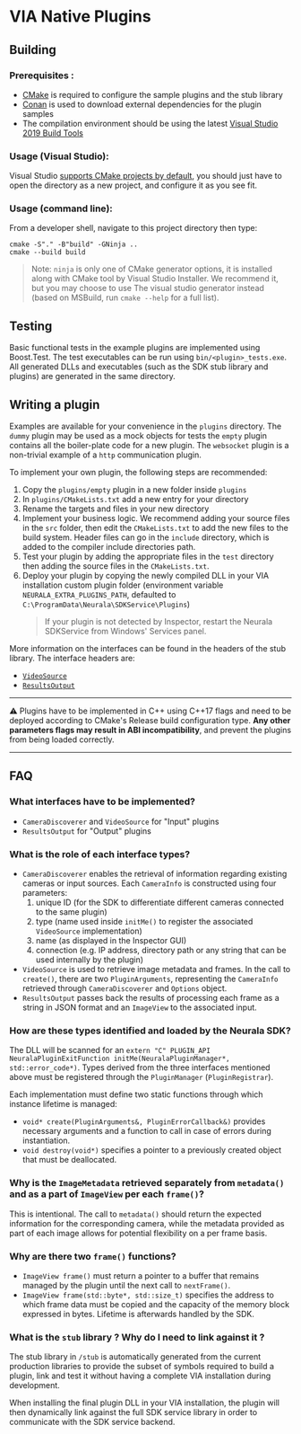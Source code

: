 # VIA Native Plugins

## Building

### Prerequisites :
- [CMake](https://cmake.org/download/#latest) is required to configure the sample plugins and the stub library
- [Conan](https://github.com/conan-io/conan/releases/latest/download/conan-win-64.exe) is used to download external dependencies for the plugin samples
- The compilation environment should be using the latest [Visual Studio 2019 Build Tools](https://visualstudio.microsoft.com/downloads/#build-tools-for-visual-studio-2019)

### Usage (Visual Studio):

Visual Studio [supports CMake projects by default](https://docs.microsoft.com/en-us/cpp/build/cmake-projects-in-visual-studio?view=msvc-160), you should just have to open the directory as a new project, and configure it as you see fit.
### Usage (command line):

From a developer shell, navigate to this project directory then type:

```
cmake -S"." -B"build" -GNinja ..
cmake --build build
```

> Note: `ninja` is only one of CMake generator options, it is installed along with CMake tool by Visual Studio Installer. We recommend it, but you may choose to use
  The visual studio generator instead (based on MSBuild, run `cmake --help` for a full list).

## Testing
Basic functional tests in the example plugins are implemented using Boost.Test. The test executables can be run using `bin/<plugin>_tests.exe`.
All generated DLLs and executables (such as the SDK stub library and plugins) are generated in the same directory.

## Writing a plugin

Examples are available for your convenience in the `plugins` directory. The `dummy` plugin may be used as a mock objects for tests
the `empty` plugin contains all the boiler-plate code for a new plugin. The `websocket` plugin is a non-trivial example of a `http`
communication plugin.

To implement your own plugin, the following steps are recommended:

1. Copy the `plugins/empty` plugin in a new folder inside `plugins`
2. In `plugins/CMakeLists.txt` add a new entry for your directory
3. Rename the targets and files in your new directory
4. Implement your business logic. We recommend adding your source files in the `src` folder, then edit the `CMakeLists.txt`
   to add the new files to the build system. Header files can go in the `include` directory, which is added to the compiler
   include directories path.
5. Test your plugin by adding the appropriate files in the `test` directory then adding the source files in the `CMakeLists.txt`.
6. Deploy your plugin by copying the newly compiled DLL in your VIA installation custom plugin folder
   (environment variable `NEURALA_EXTRA_PLUGINS_PATH`, defaulted to `C:\ProgramData\Neurala\SDKService\Plugins`)
   > If your plugin is not detected by Inspector, restart the Neurala SDKService from Windows' Services panel.

More information on the interfaces can be found in the headers of the stub library. The interface headers are:
- [`VideoSource`](https://github.com/neurala/via-native-plugins/blob/main/stub/include/neurala/video/VideoSource.h)
- [`ResultsOutput`](https://github.com/neurala/via-native-plugins/blob/main/stub/include/neurala/utils/ResultsOutput.h)

---
:warning:
Plugins have to be implemented in C++ using C++17 flags and need to be deployed according to CMake's Release build configuration type.
**Any other parameters flags may result in ABI incompatibility**, and prevent the plugins from being loaded correctly.

---
## FAQ

### What interfaces have to be implemented?
- `CameraDiscoverer` and `VideoSource` for "Input" plugins
- `ResultsOutput` for "Output" plugins

### What is the role of each interface types?
- `CameraDiscoverer` enables the retrieval of information regarding existing cameras or input sources. Each `CameraInfo` is constructed using four parameters:
	1. unique ID (for the SDK to differentiate different cameras connected to the same plugin)
	2. type (name used inside `initMe()` to register the associated `VideoSource` implementation)
	3. name (as displayed in the Inspector GUI)
	4. connection (e.g. IP address, directory path or any string that can be used internally by the plugin)
- `VideoSource` is used to retrieve image metadata and frames. In the call to `create()`, there are two `PluginArguments`, representing the `CameraInfo` retrieved through `CameraDiscoverer` and `Options` object.
- `ResultsOutput` passes back the results of processing each frame as a string in JSON format and an `ImageView` to the associated input.

### How are these types identified and loaded by the Neurala SDK?	
The DLL will be scanned for an `extern "C" PLUGIN_API NeuralaPluginExitFunction initMe(NeuralaPluginManager*, std::error_code*)`. Types derived from the three interfaces mentioned above must be registered through the `PluginManager` (`PluginRegistrar`).

Each implementation must define two static functions through which instance lifetime is managed:
- `void* create(PluginArguments&, PluginErrorCallback&)` provides necessary arguments and a function to call in case of errors during instantiation.
- `void destroy(void*)` specifies a pointer to a previously created object that must be deallocated.

### Why is the `ImageMetadata` retrieved separately from `metadata()` and as a part of `ImageView` per each `frame()`?
This is intentional. The call to `metadata()` should return the expected information for the corresponding camera, while the metadata provided as part of each image allows for potential flexibility on a per frame basis.

### Why are there two `frame()` functions?
- `ImageView frame()` must return a pointer to a buffer that remains managed by the plugin until the next call to `nextFrame()`.
- `ImageView frame(std::byte*, std::size_t)` specifies the address to which frame data must be copied and the capacity of the memory block expressed in bytes. Lifetime is afterwards handled by the SDK.

### What is the `stub` library ? Why do I need to link against it ?

The stub library in `/stub` is automatically generated from the current production libraries to provide the subset of symbols required to build a plugin, link and test it without having a complete VIA installation during development.

When installing the final plugin DLL in your VIA installation, the plugin will then dynamically link against the full SDK service library in order to communicate with the SDK service backend.
